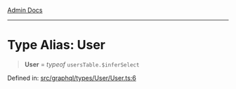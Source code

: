 [Admin Docs](/)

***

# Type Alias: User

> **User** = *typeof* `usersTable.$inferSelect`

Defined in: [src/graphql/types/User/User.ts:6](https://github.com/gautam-divyanshu/talawa-api/blob/d8a8cac9e6df3a48d2412b7eda7ba90695bb5e35/src/graphql/types/User/User.ts#L6)
